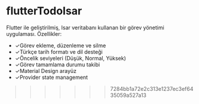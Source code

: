 # flutterTodoIsar

Flutter ile geliştirilmiş, Isar veritabanı kullanan bir görev yönetimi uygulaması. Özellikler:

- ✓Görev ekleme, düzenleme ve silme
- ✓Türkçe tarih formatı ve dil desteği
- ✓Öncelik seviyeleri (Düşük, Normal, Yüksek)
- ✓Görev tamamlama durumu takibi
- ✓Material Design arayüz
- ✓Provider state management
>>>>>>> 7284bb1a72e2c313e1237ec3ef6435059a527a13
